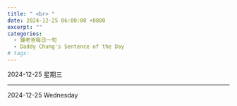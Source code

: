 ```yaml
---
title: " <br> "
date: 2024-12-25 06:00:00 +0800
excerpt: ""
categories:
  - 鍾老爸每日一句
  - Daddy Chung's Sentence of the Day
# tags:
---
```


2024-12-25 星期三

> 

---

2024-12-25 Wednesday

> 
